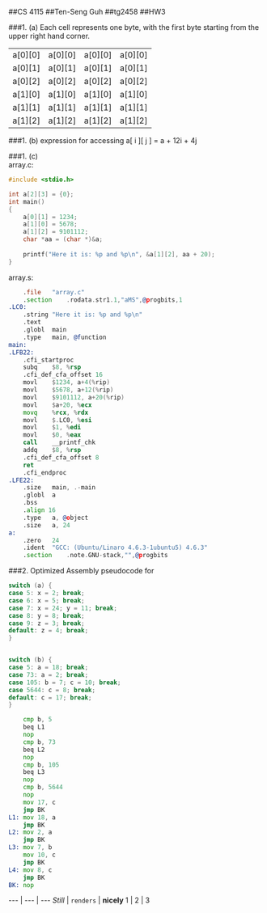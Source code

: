##CS 4115
##Ten-Seng Guh
##tg2458
##HW3


###1. (a) 
Each cell represents one byte, with the first byte starting from the upper right hand corner.

|         |            |   |  |
| ------------- |:-------------:| -----:|-----: | 
| a[0][0] | a[0][0] | a[0][0] | a[0][0]
| a[0][1] | a[0][1] | a[0][1] | a[0][1]
| a[0][2] | a[0][2] | a[0][2] | a[0][2]
| a[1][0] | a[1][0] | a[1][0] | a[1][0]
| a[1][1] | a[1][1] | a[1][1] | a[1][1]
| a[1][2] | a[1][2] | a[1][2] | a[1][2]

###1. (b)
expression for accessing a[ i ][ j ] = a + 12i + 4j

###1. (c)  
array.c:
```c
#include <stdio.h>

int a[2][3] = {0};
int main()
{
	a[0][1] = 1234;
	a[1][0] = 5678;
	a[1][2] = 9101112;
	char *aa = (char *)&a;
	
	printf("Here it is: %p and %p\n", &a[1][2], aa + 20);
}
```

array.s:
```asm
	.file	"array.c"
	.section	.rodata.str1.1,"aMS",@progbits,1
.LC0:
	.string	"Here it is: %p and %p\n"
	.text
	.globl	main
	.type	main, @function
main:
.LFB22:
	.cfi_startproc
	subq	$8, %rsp
	.cfi_def_cfa_offset 16
	movl	$1234, a+4(%rip)
	movl	$5678, a+12(%rip)
	movl	$9101112, a+20(%rip)
	movl	$a+20, %ecx
	movq	%rcx, %rdx
	movl	$.LC0, %esi
	movl	$1, %edi
	movl	$0, %eax
	call	__printf_chk
	addq	$8, %rsp
	.cfi_def_cfa_offset 8
	ret
	.cfi_endproc
.LFE22:
	.size	main, .-main
	.globl	a
	.bss
	.align 16
	.type	a, @object
	.size	a, 24
a:
	.zero	24
	.ident	"GCC: (Ubuntu/Linaro 4.6.3-1ubuntu5) 4.6.3"
	.section	.note.GNU-stack,"",@progbits
```


###2. Optimized Assembly pseudocode for 
```c
switch (a) {
case 5: x = 2; break;
case 6: x = 5; break;
case 7: x = 24; y = 11; break;
case 8: y = 8; break;
case 9: z = 3; break;
default: z = 4; break;
}
```

```asm

```



```c
switch (b) {
case 5: a = 18; break;
case 73: a = 2; break;
case 105: b = 7; c = 10; break;
case 5644: c = 8; break;
default: c = 17; break;
}
```
```asm
	cmp b, 5
	beq L1
	nop
	cmp b, 73
	beq L2
	nop
	cmp b, 105
	beq L3
	nop
	cmp b, 5644
	nop
	mov 17, c
	jmp BK
L1:	mov 18, a
	jmp BK
L2:	mov 2, a
	jmp BK
L3:	mov 7, b
	mov 10, c
	jmp BK
L4:	mov 8, c
	jmp BK
BK:	nop
```




--- | --- | ---
*Still* | `renders` | **nicely**
1 | 2 | 3
